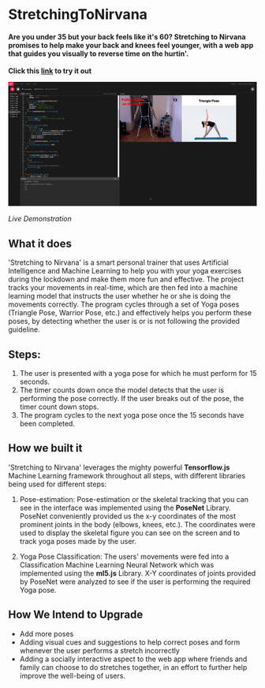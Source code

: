 # StretchingToNirvana

#### Are you under 35 but your back feels like it's 60? Stretching to Nirvana promises to help make your back and knees feel younger, with a web app that guides you visually to reverse time on the hurtin'.

**Click this [link](https://editor.p5js.org/BasselOmari/full/tPKsnBSlU) to try it out**

![Live Demonstration](https://github.com/BaselOmari/StretchingToNirvana/blob/main/original.gif)

*Live Demonstration*

## What it does
'Stretching to Nirvana' is a smart personal trainer that uses Artificial Intelligence and Machine Learning to help you with your yoga exercises during the lockdown and make them more fun and effective. The project tracks your movements in real-time, which are then fed into a machine learning model that instructs the user whether he or she is doing the movements correctly. The program cycles through a set of Yoga poses (Triangle Pose, Warrior Pose, etc.) and effectively helps you perform these poses, by detecting whether the user is or is not following the provided guideline.

## Steps:
1. The user is presented with a yoga pose for which he must perform for 15 seconds.
2. The timer counts down once the model detects that the user is performing the pose correctly. If the user breaks out of the pose, the timer count down stops.
3. The program cycles to the next yoga pose once the 15 seconds have been completed.

## How we built it
'Stretching to Nirvana' leverages the mighty powerful **Tensorflow.js** Machine Learning framework throughout all steps, with different libraries being used for different steps:

1. Pose-estimation: Pose-estimation or the skeletal tracking that you can see in the interface was implemented using the **PoseNet** Library. PoseNet conveniently provided us the x-y coordinates of the most prominent joints in the body (elbows, knees, etc.). The coordinates were used to display the skeletal figure you can see on the screen and to track yoga poses made by the user.

2. Yoga Pose Classification: The users' movements were fed into a Classification Machine Learning Neural Network which was implemented using the **ml5.js** Library. X-Y coordinates of joints provided by PoseNet were analyzed to see if the user is performing the required Yoga pose.

## How We Intend to Upgrade
- Add more poses
- Adding visual cues and suggestions to help correct poses and form whenever the user performs a stretch incorrectly
- Adding a socially interactive aspect to the web app where friends and family can choose to do stretches together, in an effort to further help improve the well-being of users.


